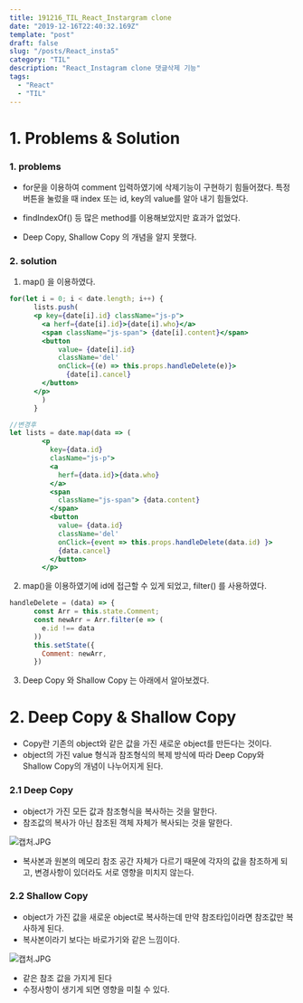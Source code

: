 ```yaml
---
title: 191216_TIL_React_Instargram clone
date: "2019-12-16T22:40:32.169Z"
template: "post"
draft: false
slug: "/posts/React_insta5"
category: "TIL"
description: "React_Instagram clone 댓글삭제 기능"
tags:
  - "React"
  - "TIL"
---
```



# 1. Problems & Solution
### 1. problems
* for문을 이용하여 comment 입력하였기에 삭제기능이 구현하기 힘들어졌다. 특정 버튼을 눌렀을 때 index 또는 id, key의 value를 알아 내기 힘들었다.

* findIndexOf() 등 많은 method를 이용해보았지만 효과가 없었다.
* Deep Copy, Shallow Copy 의 개념을 알지 못했다.
### 2. solution
1. map() 을 이용하였다.
```jsx
for(let i = 0; i < date.length; i++) {
      lists.push(
      <p key={date[i].id} className="js-p">
        <a herf={date[i].id}>{date[i].who}</a>
		<span className="js-span"> {date[i].content}</span>
        <button 
            value= {date[i].id} 
            className='del'
            onClick={(e) => this.props.handleDelete(e)}>
              {date[i].cancel}
        </button> 
	  </p>
        )
      }
```
```jsx
//변경후
let lists = date.map(data => (
        <p 
          key={data.id} 
          clasName="js-p">
          <a 
            herf={data.id}>{data.who}
          </a>
          <span 
            className="js-span"> {data.content}
          </span>
          <button 
            value= {data.id} 
            className='del'
            onClick={event => this.props.handleDelete(data.id) }>
            {data.cancel}
          </button> 
        </p>
```
2. map()을 이용하였기에 id에 접근할 수 있게 되었고, filter() 를 사용하였다. 
```jsx
handleDelete = (data) => {
      const Arr = this.state.Comment;
      const newArr = Arr.filter(e => (
        e.id !== data
      ))
      this.setState({
        Comment: newArr,
      })
```
3. Deep Copy 와 Shallow Copy 는 아래에서 알아보겠다.

# 2. Deep Copy & Shallow Copy
* Copy란 기존의 object와 같은 값을 가진 새로운 object를 만든다는 것이다.
* object의 가진 value 형식과 참조형식의 복제 방식에 따라 Deep Copy와 Shallow Copy의 개념이 나누어지게 된다.

### 2.1 Deep Copy 
* object가 가진 모든 값과 참조형식을 복사하는 것을 말한다.
* 참조값의 복사가 아닌 참조된 객체 자체가 복사되는 것을 말한다.


![캡처.JPG](https://images.velog.io/post-images/jotang/e3810bc0-2027-11ea-a1ff-cfa4b91056fc/캡처.JPG)
* 복사본과 원본의 메모리 참조 공간 자체가 다르기 때문에 각자의 값을 참조하게 되고, 변경사항이 있더라도 서로 영향을 미치지 않는다.


### 2.2 Shallow Copy
* object가 가진 값을 새로운 object로 복사하는데 만약 참조타입이라면 참조값만 복사하게 된다.
* 복사본이라기 보다는 바로가기와 같은 느낌이다.

![캡처.JPG](https://images.velog.io/post-images/jotang/524fbec0-2028-11ea-a1ff-cfa4b91056fc/캡처.JPG)
* 같은 참조 값을 가지게 된다
* 수정사항이 생기게 되면 영향을 미칠 수 있다.